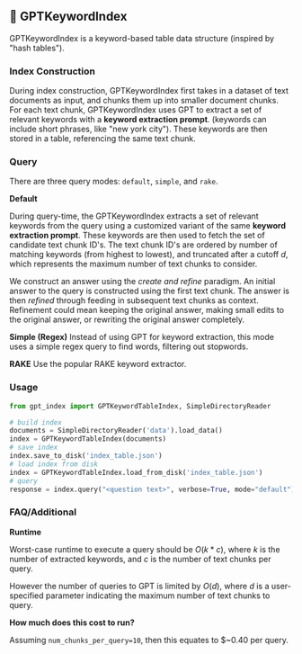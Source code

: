 ## 🔑 GPTKeywordIndex


GPTKeywordIndex is a keyword-based table data structure (inspired by "hash tables"). 

### Index Construction

During index construction, GPTKeywordIndex first takes in a dataset of text documents as input, and chunks them up into smaller document chunks. For each text chunk, GPTKeywordIndex uses GPT to extract a set of relevant keywords with a **keyword extraction prompt**. (keywords can include short phrases, like "new york city"). These keywords are then stored in a table, referencing the same text chunk.

### Query

There are three query modes: `default`, `simple`, and `rake`.

**Default**

During query-time, the GPTKeywordIndex extracts a set of relevant keywords from the query using a customized variant of the same **keyword extraction prompt**. These keywords are then used to fetch the set of candidate text chunk ID's. The text chunk ID's are ordered by number of matching keywords (from highest to lowest), and truncated after a cutoff $d$, which represents the maximum number of text chunks to consider. 

We construct an answer using the *create and refine* paradigm. An initial answer to the query is constructed using the first text chunk. The answer is then *refined* through feeding in subsequent text chunks as context. Refinement could mean keeping the original answer, making small edits to the original answer, or rewriting the original answer completely.

**Simple (Regex)**
Instead of using GPT for keyword extraction, this mode uses a simple regex query to find words, filtering out stopwords.


**RAKE**
Use the popular RAKE keyword extractor.

### Usage

```python
from gpt_index import GPTKeywordTableIndex, SimpleDirectoryReader

# build index
documents = SimpleDirectoryReader('data').load_data()
index = GPTKeywordTableIndex(documents)
# save index
index.save_to_disk('index_table.json')
# load index from disk
index = GPTKeywordTableIndex.load_from_disk('index_table.json')
# query
response = index.query("<question text>", verbose=True, mode="default")
```


### FAQ/Additional

**Runtime**

Worst-case runtime to execute a query should be $O(k*c)$, where $k$ is the number of extracted keywords, and $c$ is the number of text chunks per query.

However the number of queries to GPT is limited by $O(d)$, where $d$ is a 
user-specified parameter indicating the maximum number of text chunks to query.

**How much does this cost to run?**

Assuming `num_chunks_per_query=10`, then this equates to \$~0.40 per query.

